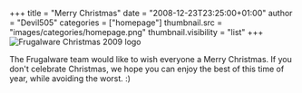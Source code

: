 +++
title = "Merry Christmas"
date = "2008-12-23T23:25:00+01:00"
author = "Devil505"
categories = ["homepage"]
thumbnail.src = "images/categories/homepage.png"
thumbnail.visibility = "list"
+++
![Frugalware Christmas 2009 logo](images/data/FWsnowball.png)  

 The Frugalware team would like to wish everyone a Merry Christmas. If you don't celebrate Christmas, we hope you can enjoy the best of this time of year, while avoiding the worst. :)
